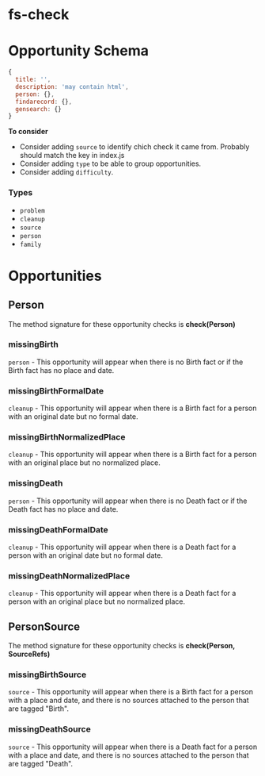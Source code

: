 # fs-check

# Opportunity Schema
````javascript
{
  title: '',
  description: 'may contain html',
  person: {},
  findarecord: {},
  gensearch: {}
}
````

**To consider**

* Consider adding `source` to identify chich check it came from. Probably should match the key in index.js
* Consider adding `type` to be able to group opportunities.
* Consider adding `difficulty`.

### Types

* `problem`
* `cleanup`
* `source`
* `person`
* `family`

# Opportunities

## Person
The method signature for these opportunity checks is **check(Person)**

### missingBirth
`person` - This opportunity will appear when there is no Birth fact or if the Birth fact has no place and date.

### missingBirthFormalDate
`cleanup` - This opportunity will appear when there is a Birth fact for a person with an original date but no formal date.

### missingBirthNormalizedPlace
`cleanup` - This opportunity will appear when there is a Birth fact for a person with an original place but no normalized place.

### missingDeath
`person` - This opportunity will appear when there is no Death fact or if the Death fact has no place and date.

### missingDeathFormalDate
`cleanup` - This opportunity will appear when there is a Death fact for a person with an original date but no formal date.

### missingDeathNormalizedPlace
`cleanup` - This opportunity will appear when there is a Death fact for a person with an original place but no normalized place.

## PersonSource
The method signature for these opportunity checks is **check(Person, SourceRefs)**

### missingBirthSource
`source` - This opportunity will appear when there is a Birth fact for a person with a place and date, and there is no sources attached to the person that are tagged "Birth".

### missingDeathSource
`source` - This opportunity will appear when there is a Death fact for a person with a place and date, and there is no sources attached to the person that are tagged "Death".